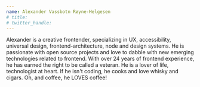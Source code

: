 ```yaml
---
name: Alexander Vassbotn Røyne-Helgesen
# title: 
# twitter_handle: 
---
```

Alexander is a creative frontender, specializing in UX, accessibility, universal design, frontend-architecture, node and design systems. He is passionate with open source projects and love to dabble with new emerging technologies related to frontend. With over 24 years of frontend experience, he has earned the right to be called a veteran. He is a lover of life, technologist at heart. If he isn't coding, he cooks and love whisky and cigars. Oh, and coffee, he LOVES coffee!
